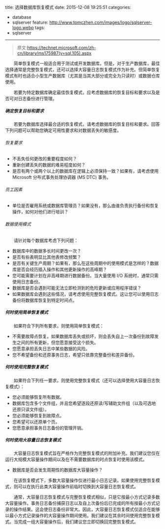 title: 选择数据库恢复模式
date: 2015-12-08 19:25:51
categories: 
  - database
  - sqlserver
feature: http://www.tomczhen.com/images/logo/sqlserver-logo.webp
tags: 
  - sqlserver
---
>原文:https://technet.microsoft.com/zh-cn/library/ms175987(v=sql.105).aspx

　　简单恢复模式一般适合用于测试或开发数据库。但是，对于生产数据库，最佳选择通常是完整恢复模式，还可以选择大容量日志恢复模式作为补充。但简单恢复模式有时也适合小型生产数据库（尤其是当其大部分或完全为只读时）或数据仓库使用。

　　若要为特定数据库确定最佳恢复模式，应考虑数据库的恢复目标和要求以及是否可对日志备份进行管理。

##### 确定恢复目标和要求

　　若要为数据库选择最合适的恢复模式，请考虑数据库的恢复目标和要求。回答下列问题可以帮助您确定可用性要求和对数据丢失的敏感度。

<!-- more -->

###### 恢复要求
* 不丢失任何更改的重要程度如何？
* 重新创建丢失的数据的难易程度如何？
* 是否有两个或两个以上的数据库在逻辑上必须保持一致？如果有，请考虑使用 Microsoft 分布式事务处理协调器 (MS DTC) 事务。
###### 员工因素
* 单位是否雇用系统或数据库管理员？如果没有，那么由谁负责执行备份和恢复操作，如何对他们进行培训？
###### 数据使用模式
　　请针对每个数据库考虑下列问题：

* 数据库中的数据多长时间更改一次？
* 是否有些表明显比其他表修改频繁？
* 是否有关键生产周期？如果有，那么在这些周期中的使用模式是怎样的？数据库是否会经历插入操作和其他更新操作的高峰期？
* 您可能需要计划在非高峰期进行数据备份。当大量使用 I/O 系统时，通常只需使用日志备份。
* 数据库是否会遇到可能无法立即检测到的危险更新或应用程序错误？
* 如果数据库会遇到这些情况，请考虑使用完整恢复模式。这让您可以使用日志备份将数据库恢复到特定时间点。

##### 何时使用简单恢复模式
　　如果符合下列所有要求，则使用简单恢复模式：
* 不需要故障点恢复。如果数据库丢失或损坏，则会丢失自上一次备份到故障发生之间的所有更新，但您愿意接受这个损失。
* 您愿意承担丢失日志中某些数据的风险。
* 您不希望备份和还原事务日志，希望只依靠完整备份和差异备份。
##### 何时使用完整恢复模式
　　如果符合下列任一要求，则使用完整恢复模式（还可以选择使用大容量日志恢复模式）：

* 您必须能够恢复所有数据。
* 数据库包含多个文件组，并且您希望逐段还原读/写辅助文件组（以及可选地还原只读文件组）。
* 您必须能够恢复到故障点。
* 您希望可以还原单个页。
* 您愿意承担事务日志备份的管理开销。
##### 何时使用大容量日志恢复模式
　　大容量日志恢复模式旨在严格作为完整恢复模式的附加补充。我们建议您仅在运行大规模大容量操作期间以及在不需要数据库的时点恢复时使用该模式。

* 数据库是否会发生周期性的数据库大容量操作？

　　在该恢复模式下，多数大容量操作仅进行最小日志记录。如果使用完整恢复模式，则可以在执行此类大容量操作前临时切换到大容量日志恢复模式。

　　通常，大容量日志恢复模式与完整恢复模式相似，只是它按最小方式记录多数大容量操作。事务日志备份捕获日志以及自上次备份后已完成的所有按最小方式记录的操作结果。这会使日志备份非常大。因此，大容量日志恢复模式仅适合在能够以最小方式记录操作的大容量操作期间使用。我们建议在其余时间使用完整恢复模式。当完成一组大容量操作后，我们建议您立即切换回完整恢复模式。